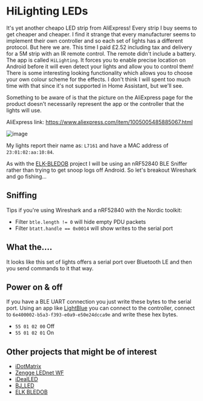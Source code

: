 # HiLighting LEDs

It's yet another cheapo LED strip from AliExpress!  Every strip I buy seems to get cheaper and cheaper.  I find it strange that every manufacturer seems to implement their own controller and so each set of lights has a different protocol.  But here we are.
This time I paid £2.52 including tax and delivery for a 5M strip with an IR remote control.  The remote didn't include a battery.  The app is called `HiLighting`.  It forces you to enable precise location on Android before it will even detect your lights and allow you to control them!  There is some interesting looking functionality which allows you to choose your own colour scheme for the effects.  I don't think I will spent too much time with that since it's not supported in Home Assistant, but we'll see.

Something to be aware of is that the picture on the AliExpress page for the product doesn't necessarily represent the app or the controller that the lights will use.

AliExpress link:  https://www.aliexpress.com/item/1005005485885067.html

![image](https://github.com/8none1/hilighting_homeassistant/assets/6552931/317cab8a-c576-4db9-8aa8-8744dd775748)

My lights report their name as: `L7161` and have a MAC address of `23:01:02:aa:10:84`.

As with the [ELK-BLEDOB](https://github.com/8none1/elk-bledob) project I will be using an nRF52840 BLE Sniffer rather than trying to get snoop logs off Android.
So let's breakout Wireshark and go fishing...

## Sniffing

Tips if you're using Wireshark and a nRF52840 with the Nordic toolkit:

- Filter `btle.length != 0` will hide empty PDU packets
- Filter `btatt.handle == 0x0014` will show writes to the serial port

## What the....

It looks like this set of lights offers a serial port over Bluetooth LE and then you send commands to it that way. 

## Power on & off

If you have a BLE UART connection you just write these bytes to the serial port.  Using an app like [LightBlue](https://punchthrough.com/lightblue/) you can connect to the controller, connect to `6e400002-b5a3-f393-e0a9-e50e24dcca9e` and write these hex bytes.

- `55 01 02 00` Off
- `55 01 02 01` On

## Other projects that might be of interest

- [iDotMatrix](https://github.com/8none1/idotmatrix)
- [Zengge LEDnet WF](https://github.com/8none1/zengge_lednetwf)
- [iDealLED](https://github.com/8none1/idealLED)
- [BJ_LED](https://github.com/8none1/bj_led)
- [ELK BLEDOB](https://github.com/8none1/elk-bledob)
